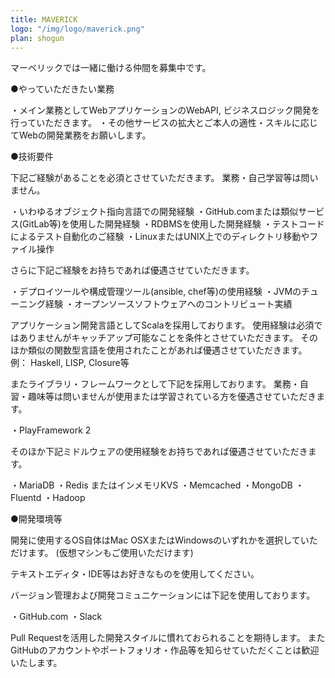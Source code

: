 ```yaml
---
title: MAVERICK 
logo: "/img/logo/maverick.png"
plan: shogun
---
```

マーベリックでは一緒に働ける仲間を募集中です。
 
●やっていただきたい業務
 
・メイン業務としてWebアプリケーションのWebAPI, ビジネスロジック開発を行っていただきます。
・その他サービスの拡大とご本人の適性・スキルに応じてWebの開発業務をお願いします。
 
●技術要件
 
下記ご経験があることを必須とさせていただきます。
業務・自己学習等は問いません。
 
・いわゆるオブジェクト指向言語での開発経験
・GitHub.comまたは類似サービス(GitLab等)を使用した開発経験
・RDBMSを使用した開発経験
・テストコードによるテスト自動化のご経験
・LinuxまたはUNIX上でのディレクトリ移動やファイル操作
 
さらに下記ご経験をお持ちであれば優遇させていただきます。
 
・デプロイツールや構成管理ツール(ansible, chef等)の使用経験
・JVMのチューニング経験
・オープンソースソフトウェアへのコントリビュート実績
 
アプリケーション開発言語としてScalaを採用しております。
使用経験は必須ではありませんがキャッチアップ可能なことを条件とさせていただきます。
そのほか類似の関数型言語を使用されたことがあれば優遇させていただきます。
例： Haskell, LISP, Closure等
 
またライブラリ・フレームワークとして下記を採用しております。
業務・自習・趣味等は問いませんが使用または学習されている方を優遇させていただきます。
 
・PlayFramework 2
 
そのほか下記ミドルウェアの使用経験をお持ちであれば優遇させていただきます。
 
・MariaDB
・Redis またはインメモリKVS
・Memcached
・MongoDB
・Fluentd
・Hadoop
 
●開発環境等
 
開発に使用するOS自体はMac OSXまたはWindowsのいずれかを選択していただけます。
(仮想マシンもご使用いただけます)
 
テキストエディタ・IDE等はお好きなものを使用してください。
 
バージョン管理および開発コミュニケーションには下記を使用しております。
 
・GitHub.com
・Slack
 
Pull Requestを活用した開発スタイルに慣れておられることを期待します。
またGitHubのアカウントやポートフォリオ・作品等を知らせていただくことは歓迎いたします。
